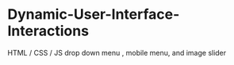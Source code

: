 # Dynamic-User-Interface-Interactions
HTML / CSS / JS drop down menu , mobile menu, and image slider
